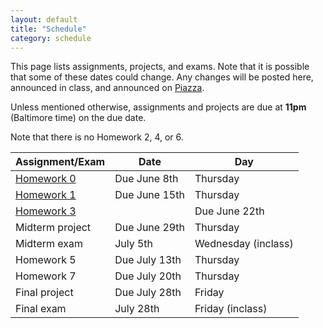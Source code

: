 ```yaml
---
layout: default
title: "Schedule"
category: schedule
---
```


This page lists assignments, projects, and exams. Note that it is possible that some
of these dates could change. Any changes will be posted here, announced in class,
and announced on [Piazza](https://piazza.com/jhu/summer2023/en601220/home).

Unless mentioned otherwise, assignments and projects are due at **11pm** (Baltimore time)
on the due date.

Note that there is no Homework 2, 4, or 6.

Assignment/Exam | Date | Day|
--------------- | ---- | ---|
[Homework 0](assign/hw0.html) | Due June 8th | Thursday 
[Homework 1](assign/hw1.html) | Due June 15th| Thursday 
[Homework 3](assign/hw3.html) | | Due June 22th| Thursday 
Midterm project | Due June 29th |Thursday
Midterm exam | July 5th| Wednesday (inclass)  
Homework 5 | Due July 13th| Thursday 
Homework 7 | Due July 20th| Thursday 
Final project | Due July 28th| Friday 
Final exam | July 28th| Friday (inclass)

